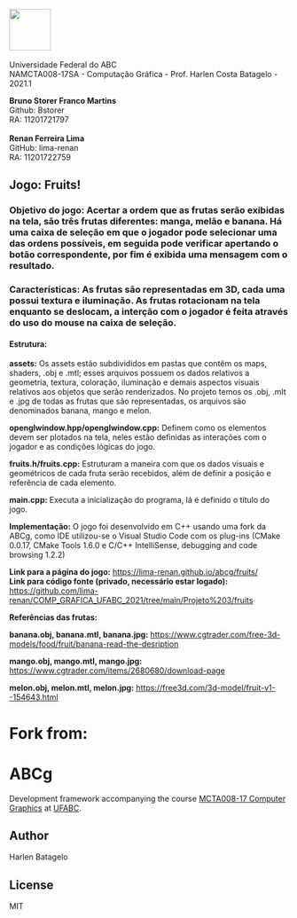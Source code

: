  <img src="https://upload.wikimedia.org/wikipedia/commons/e/ee/Ufabc_logo.png" width="75"/> <br /> <br /> Universidade Federal do ABC <br />
NAMCTA008-17SA - Computação Gráfica - Prof. Harlen Costa Batagelo - 2021.1



**Bruno Storer Franco Martins** <br /> Github: Bstorer <br /> RA: 11201721797 <br /> <br />
**Renan Ferreira Lima** <br /> GitHub: lima-renan	<br /> RA: 11201722759


## Jogo: Fruits! <br />
### Objetivo do jogo: Acertar a ordem que as frutas serão exibidas na tela, são  três frutas diferentes: manga, melão e banana. Há uma caixa de seleção em que o jogador pode selecionar uma das ordens possíveis, em seguida pode verificar apertando o botão correspondente, por fim é exibida uma mensagem com o resultado. <br />
### Características: As frutas são representadas em 3D, cada uma possui textura e iluminação. As frutas rotacionam na tela enquanto se deslocam, a interção com o jogador é feita através do uso do mouse na caixa de seleção. <br />


#### Estrutura: <br />
**assets:** Os assets estão subdivididos em pastas que contêm os maps, shaders, .obj e .mtl; esses arquivos possuem os dados relativos a geometria, textura, coloração, iluminação e demais aspectos visuais relativos aos objetos que serão renderizados. No projeto temos os .obj, .mlt e .jpg de todas as frutas que são representadas, os arquivos são denominados banana, mango e melon.

**openglwindow.hpp/openglwindow.cpp:** Definem como os elementos devem ser plotados na tela, neles estão definidas as interações com o jogador e as condições lógicas do jogo. 

**fruits.h/fruits.cpp:** Estruturam a maneira com que os dados visuais e geométricos de cada fruta serão recebidos, além de definir a posição e referência de cada elemento. 

**main.cpp:** Executa a inicialização do programa, lá é definido o título do jogo.

**Implementação:** O jogo foi desenvolvido em C++ usando uma fork da ABCg, como IDE utilizou-se o Visual Studio Code com os plug-ins (CMake 0.0.17, CMake Tools 1.6.0 e C/C++ IntelliSense, debugging and code browsing 1.2.2)

**Link para a página do jogo:** <https://lima-renan.github.io/abcg/fruits/> <br />
**Link para código fonte (privado, necessário estar logado):**  <https://github.com/lima-renan/COMP_GRAFICA_UFABC_2021/tree/main/Projeto%203/fruits>

**Referências das frutas:** <br />

**banana.obj, banana.mtl, banana.jpg:** <https://www.cgtrader.com/free-3d-models/food/fruit/banana-read-the-desription>

**mango.obj, mango.mtl, mango.jpg:** <https://www.cgtrader.com/items/2680680/download-page>

**melon.obj, melon.mtl, melon.jpg:** <https://free3d.com/3d-model/fruit-v1--154643.html>






# Fork from: <br />
# ABCg

Development framework accompanying the course [MCTA008-17 Computer Graphics](http://professor.ufabc.edu.br/~harlen.batagelo/cg/) at [UFABC](https://www.ufabc.edu.br/).

## Author

Harlen Batagelo

## License

MIT
